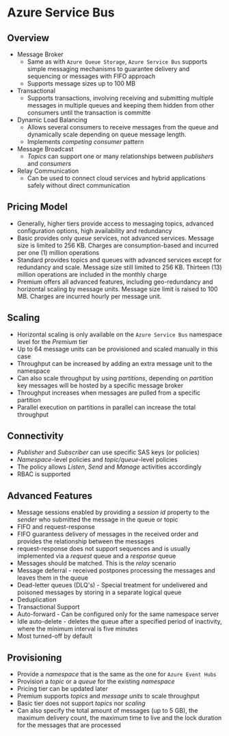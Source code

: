 # Azure Service Bus

## Overview

- Message Broker
  - Same as with `Azure Queue Storage`, `Azure Service Bus` supports simple messaging mechanisms to guarantee delivery and sequencing or messages with FIFO approach
  - Supports message sizes up to 100 MB
- Transactional
  - Supports transactions, involving receiving and submitting multiple messages in multiple queues and keeping them hidden from other consumers until the transaction is committe
- Dynamic Load Balancing
  - Allows several consumers to receive messages from the queue and dynamically scale depending on queue message length.
  - Implements _competing consumer_ pattern
- Message Broadcast
  - _Topics_ can support one or many relationships between _publishers_ and _consumers_
- Relay Communication
  - Can be used to connect cloud services and hybrid applications safely without direct communication

## Pricing Model

- Generally, higher tiers provide access to messaging topics, advanced configuration options, high availability and redundancy
- Basic provides only _queue_ services, not advanced services. Message size is limited to 256 KB. Charges are consumption-based and incurred per one (1) million operations
- Standard provides topics and queues with advanced services except for redundancy and scale. Message size still limited to 256 KB. Thirteen (13) million operations are included in the monthly charge
- Premium offers all advanced features, including geo-redundancy and horizontal scaling by message units. Message size limit is raised to 100 MB. Charges are incurred hourly per message unit.

## Scaling

- Horizontal scaling is only available on the `Azure Service Bus` namespace level for the _Premium_ tier
- Up to 64 message units can be provisioned and scaled manually in this case
- Throughput can be increased by adding an extra message unit to the namespace
- Can also scale throughput by using _partitions_, depending on _partition_ key messages will be hosted by a specific message broker
- Throughput increases when messages are pulled from a specific partition
- Parallel execution on partitions in parallel can increase the total throughput

## Connectivity

- _Publisher_ and _Subscriber_ can use specific SAS keys (or policies)
- _Namespace_-level policies and _topic/queue_-level policies
- The policy allows _Listen_, _Send_ and _Manage_ activities accordingly
- RBAC is supported

## Advanced Features

- Message sessions enabled by providing a _session id_ property to the _sender_ who submitted the message in the queue or topic
- FIFO and request-response
- FIFO guarantess delivery of messages in the received order and provides the relationship between the messages
- request-response does not support sequences and is usually implemented via a _request_ queue and a _response_ queue
- Messages should be matched. This is the _relay_ scenario
- Message deferral - received postpones processing the messages and leaves them in the queue
- Dead-letter queues (DLQ's) - Special treatment for undelivered and poisoned messages by storing in a separate logical queue
- Deduplication
- Transactional Support
- Auto-forward - Can be configured only for the same namespace server
- Idle auto-delete - deletes the queue after a specified period of inactivity, where the minimum interval is five minutes
- Most turned-off by default

## Provisioning

- Provide a _namespace_ that is the same as the one for `Azure Event Hubs`
- Provision a _topic_ or a _queue_ for the existing _namespace_
- Pricing tier can be updated later
- Premium supports _topics_ and _message units_ to scale throughput
- Basic tier does not support _topics_ nor _scaling_
- Can also specify the total amount of messages (up to 5 GB), the maximum delivery count, the maximum time to live and the lock duration for the messages that are processed
